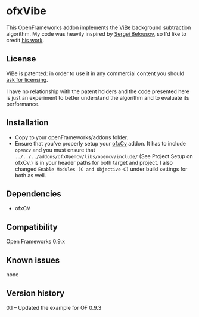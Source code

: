 ofxVibe
=====================================

This OpenFrameworks addon implements the [ViBe](https://en.wikipedia.org/wiki/ViBe) background subtraction algorithm.
My code was heavily inspired by [Sergei Belousov](https://github.com/BelBES), so I'd like to credit [his work](https://github.com/BelBES/VIBE).


License
-------
ViBe is patented: in order to use it in any commercial content you should [ask for licensing](http://www.vibeinmotion.com/Licensing.aspx).

I have no relationship with the patent holders and the code presented here is just an experiment to better understand the algorithm and to evaluate its performance.

Installation
------------
- Copy to your openFrameworks/addons folder.
- Ensure that you've properly setup your [ofxCv](https://github.com/kylemcdonald/ofxCv) addon. It has to include `opencv` and you must ensure that `../../../addons/ofxOpenCv/libs/opencv/include/` (See Project Setup on ofxCv.) is in your header paths for both target and project. I also changed `Enable Modules (C and Objective-C)` under build settings for both as well.

Dependencies
------------
- ofxCV

Compatibility
------------
Open Frameworks 0.9.x

Known issues
------------
none

Version history
------------
0.1 – Updated the example for OF 0.9.3
